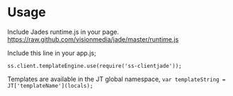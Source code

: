 # Usage

Include Jades runtime.js in your page. https://raw.github.com/visionmedia/jade/master/runtime.js

Include this line in your app.js;

    ss.client.templateEngine.use(require('ss-clientjade'));

Templates are available in the JT global namespace, `var templateString = JT['templateName'](locals);`